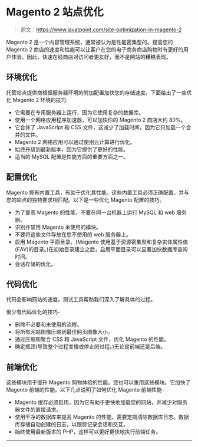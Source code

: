 # Magento 2 站点优化

> 原文：<https://www.javatpoint.com/site-optimization-in-magento-2>

Magento 2 是一个内容管理系统，通常被认为是性能密集型的。提高您的 Magento 2 商店的速度和性能可以让客户在您的电子商务商店购物时有更好的用户体验。因此，快速在线商店对访问者更友好，而不是网站的糟糕表现。

## 环境优化

托管站点提供商根据服务器环境的附加配置加快您的存储速度。下面给出了一些优化 Magento 2 环境的技巧:

*   它需要在专用服务器上运行，因为它使用复杂的数据库。
*   使用一个网络应用程序加速器，可以加快你的 Magento 2 商店大约 80%。
*   它合并了 JavaScript 和 CSS 文件，这减少了加载时间，因为它只加载一个合并的文件。
*   Magento 2 网络应用可以通过使用云计算进行优化。
*   始终升级到最新版本，因为它提供了更好的性能。
*   适当的 MySQL 配置是性能方面的重要方面之一。

## 配置优化

Magento 拥有内置工具，有助于优化其性能。这些内置工具必须正确配置，并与您的站点的独特要求相匹配。以下是一些优化 Magento 配置的技巧。

*   为了提高 Magento 的性能，不要在同一台机器上运行 MySQL 和 web 服务器。
*   识别并禁用 Magento 未使用的模块。
*   不要将这些文件存放在您不使用的 web 服务器上。
*   启用 Magento 平面目录。(Magento 使用基于资源密集型和复杂实体属性值(EAV)的目录。)在初始目录建立之后，启用平面目录可以显著加快数据库查询时间。
*   会话存储的优化。

## 代码优化

代码会影响网站的速度。测试工具帮助我们深入了解具体的过程。

很少有代码优化的技巧-

*   删除不必要和未使用的流程。
*   将所有网站图像压缩到最佳网页图像大小。
*   通过压缩和聚合 CSS 和 JavaScript 文件，优化 Magento 的性能。
*   确定瓶颈(导致整个过程变慢或停止的过程。)无论是前端还是后端。

## 前端优化

这些模块用于提升 Magento 购物体验的性能。您也可以重用这些模块。它加快了 Magento 前端的性能。以下几点说明了如何优化 Magento 前端性能-

*   Magento 缓存必须启用，因为它有助于更快地加载您的网站，并减少对服务器文件的直接请求。
*   使用干净的数据库来提高 Magento 的性能。需要定期清除数据库日志。数据库存储自动创建的日志，以跟踪记录会话和交互。
*   始终使用最新版本的 PHP，这样可以更好更快地执行前端任务。

* * *